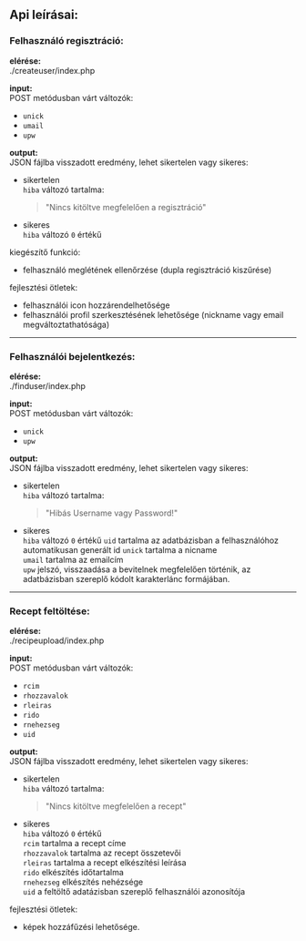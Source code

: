 ## Api leírásai:

### Felhasználó regisztráció:  
**elérése:**  
./createuser/index.php

**input:**  
POST metódusban várt változók:
- `unick`
- `umail`
- `upw`

**output:**  
JSON fájlba visszadott eredmény, lehet sikertelen vagy sikeres:
- sikertelen  
    `hiba` változó tartalma:
    > "Nincs kitöltve megfelelően a regisztráció"
- sikeres  
    `hiba` változó `0` értékű

kiegészítő funkció:
- felhasználó meglétének ellenőrzése (dupla regisztráció kiszűrése)

fejlesztési ötletek:
- felhasználói icon hozzárendelhetősége
- felhasználói profil szerkesztésének lehetősége (nickname vagy email megváltoztathatósága)

---

### Felhasználói bejelentkezés:  
**elérése:**  
./finduser/index.php

**input:**  
POST metódusban várt változók:
- `unick`
- `upw`

**output:**  
JSON fájlba visszadott eredmény, lehet sikertelen vagy sikeres:
- sikertelen  
    `hiba` változó tartalma:
    > "Hibás Username vagy Password!"
- sikeres  
    `hiba` változó `0` értékű
    `uid` tartalma az adatbázisban a felhasználóhoz automatikusan generált id 
    `unick` tartalma a nicname  
    `umail` tartalma az emailcím  
    `upw` jelszó, visszaadása a bevitelnek megfelelően történik, az adatbázisban szereplő kódolt karakterlánc formájában.  


---

### Recept feltöltése:  

**elérése:**  
./recipeupload/index.php

**input:**  
POST metódusban várt változók:
- `rcim`
- `rhozzavalok`
- `rleiras`
- `rido`
- `rnehezseg`
- `uid`

**output:**  
JSON fájlba visszadott eredmény, lehet sikertelen vagy sikeres:
- sikertelen  
    `hiba` változó tartalma:
    > "Nincs kitöltve megfelelően a recept"
    
- sikeres  
    `hiba` változó `0` értékű  
    `rcim` tartalma a recept címe  
    `rhozzavalok` tartalma az recept összetevői  
    `rleiras` tartalma a recept elkészítési leírása  
    `rido` elkészítés időtartalma  
    `rnehezseg` elkészítés nehézsége  
    `uid` a feltöltő adatázisban szereplő felhasználói azonosítója  

fejlesztési ötletek: 
- képek hozzáfűzési lehetősége.
